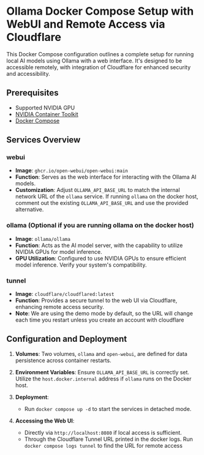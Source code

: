 # Ollama Docker Compose Setup with WebUI and Remote Access via Cloudflare

This Docker Compose configuration outlines a complete setup for running local AI models using Ollama with a web interface. It's designed to be accessible remotely, with integration of Cloudflare for enhanced security and accessibility.

## Prerequisites

- Supported NVIDIA GPU
- [NVIDIA Container Toolkit](https://docs.nvidia.com/datacenter/cloud-native/container-toolkit/latest/install-guide.html#installation)
- [Docker Compose](https://docs.docker.com/compose/install/)

## Services Overview

### webui
- **Image**: `ghcr.io/open-webui/open-webui:main`
- **Function**: Serves as the web interface for interacting with the Ollama AI models.
- **Customization**: Adjust `OLLAMA_API_BASE_URL` to match the internal network URL of the `ollama` service. If running `ollama` on the docker host, comment out the existing `OLLAMA_API_BASE_URL` and use the provided alternative.

### ollama (Optional if you are running ollama on the docker host)
- **Image**: `ollama/ollama`
- **Function**: Acts as the AI model server, with the capability to utilize NVIDIA GPUs for model inference.
- **GPU Utilization**: Configured to use NVIDIA GPUs to ensure efficient model inference. Verify your system's compatibility.

### tunnel
- **Image**: `cloudflare/cloudflared:latest`
- **Function**: Provides a secure tunnel to the web UI via Cloudflare, enhancing remote access security.
- **Note**: We are using the demo mode by default, so the URL will change each time you restart unless you create an account with cloudflare

## Configuration and Deployment

1. **Volumes**: Two volumes, `ollama` and `open-webui`, are defined for data persistence across container restarts.

2. **Environment Variables**: Ensure `OLLAMA_API_BASE_URL` is correctly set. Utilize the `host.docker.internal` address if `ollama` runs on the Docker host.

3. **Deployment**:
    - Run `docker compose up -d` to start the services in detached mode.

4. **Accessing the Web UI**:
    - Directly via `http://localhost:8080` if local access is sufficient.
    - Through the Cloudflare Tunnel URL printed in the docker logs. Run `docker compose logs tunnel` to find the URL for remote access
